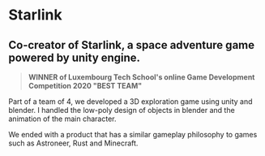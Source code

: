 # Starlink

## Co-creator of Starlink, a space adventure game powered by unity engine.

>**WINNER of Luxembourg Tech School's online Game Development Competition 2020 "BEST TEAM"**

Part of a team of 4, we developed a 3D exploration game using unity and blender. 
I handled the low-poly design of objects in blender and the animation of the main character.

We ended with a product that has a similar gameplay philosophy to games such as Astroneer, Rust and Minecraft.
